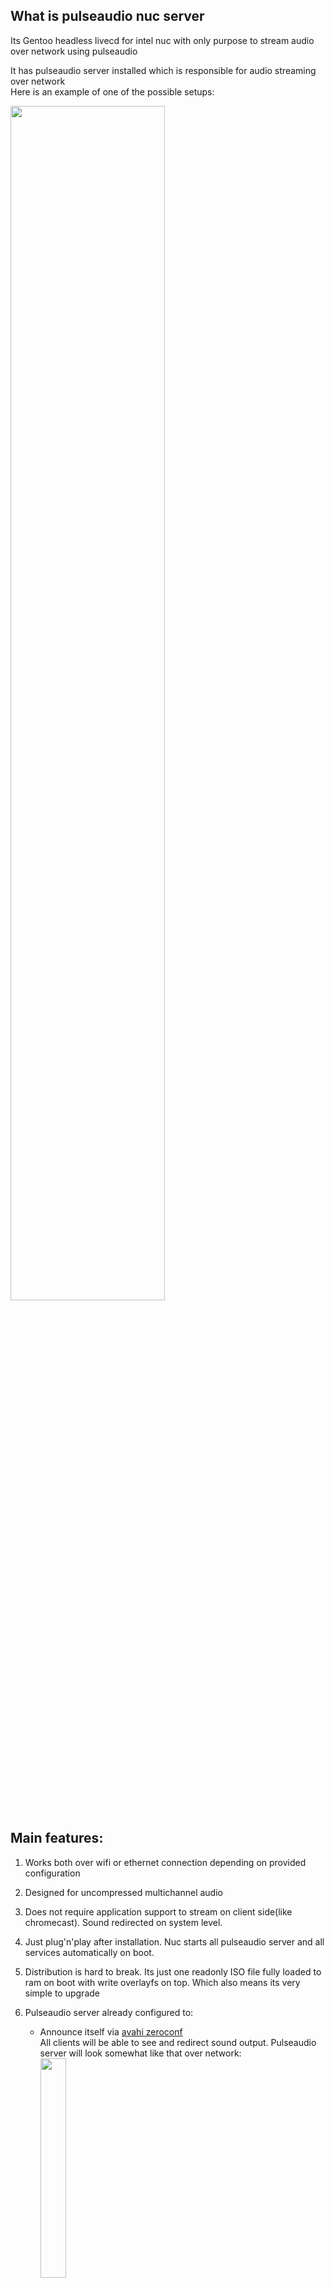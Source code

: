 ## What is pulseaudio nuc server
Its Gentoo headless livecd for intel nuc with only purpose to stream audio over network using pulseaudio

It has pulseaudio server installed which is responsible for audio streaming over network\
Here is an example of one of the possible setups:

<img src="https://github.com/danilovsergei/pulseaudio_nuc_server/blob/master/wiki/images/pulseaudio-server.png" width="70%" height="70%">

## Main features:
1. Works both over wifi or ethernet connection depending on provided configuration
2. Designed for uncompressed multichannel audio
3. Does not require application support to stream on client side(like chromecast). Sound redirected on system level.
4. Just plug'n'play after installation. Nuc starts all pulseaudio server and all services automatically on boot.
5. Distribution is hard to break. Its just one readonly ISO file fully loaded to ram on boot with write overlayfs on top.
   Which also means its very simple to upgrade

5. Pulseaudio server already configured to:
   - Announce itself via [avahi zeroconf](https://www.freedesktop.org/wiki/Software/PulseAudio/Documentation/User/Network/#index1h1)\
     All clients will be able to see and redirect sound output. Pulseaudio server will look somewhat like that over network:\
     <img src="https://github.com/danilovsergei/pulseaudio_nuc_server/blob/master/wiki/images/avahi_clients.png" width="30%" height="30%">
   - Default output through 5.1 hdmi on nuc. Assumption is nuc connected to some multichannel receiver as shown on the diagram.
   
## Motivation to create
As mentioned in the features I needed to play uncompressed multichannel audio from my laptop.\
And only hdmi port which can do it already occupied by monitor.
Solution is to use dedicated Intel nuc which is cheap enough to serve as audio card over network.

Besides that given setup adds more features like streaming over wifi and from other devices.

Intel nuc choosen due to
* perfect linux kernel 5.1 audio support for i915 kernel driver. Many arm chips are bad with 5.1 
* no need to cross compile for arm. I just build regular x86 64bit image.
* just powerful and fun to use device :)

## Downloads
Checkout [Releases page](https://github.com/danilovsergei/pulseaudio_nuc_server/releases)

## How to install
Checkout [How to install to USB flash](https://github.com/danilovsergei/pulseaudio_nuc_server/wiki/How-to-install-to-USB-flash) wiki page
